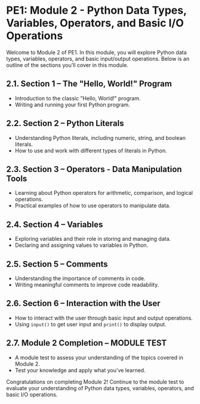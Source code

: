 # PE1: Module 2 - Python Data Types, Variables, Operators, and Basic I/O Operations

Welcome to Module 2 of PE1. In this module, you will explore Python data types, variables, operators, and basic input/output operations. Below is an outline of the sections you'll cover in this module.

## 2.1. Section 1 – The "Hello, World!" Program
- Introduction to the classic "Hello, World!" program.
- Writing and running your first Python program. 
## 2.2. Section 2 – Python Literals
- Understanding Python literals, including numeric, string, and boolean literals.
- How to use and work with different types of literals in Python.

## 2.3. Section 3 – Operators - Data Manipulation Tools
- Learning about Python operators for arithmetic, comparison, and logical operations.
- Practical examples of how to use operators to manipulate data.

## 2.4. Section 4 – Variables
- Exploring variables and their role in storing and managing data.
- Declaring and assigning values to variables in Python.

## 2.5. Section 5 – Comments
- Understanding the importance of comments in code.
- Writing meaningful comments to improve code readability.

## 2.6. Section 6 – Interaction with the User
- How to interact with the user through basic input and output operations.
- Using `input()` to get user input and `print()` to display output.

## 2.7. Module 2 Completion – MODULE TEST
- A module test to assess your understanding of the topics covered in Module 2.
- Test your knowledge and apply what you've learned.

Congratulations on completing Module 2! Continue to the module test to evaluate your understanding of Python data types, variables, operators, and basic I/O operations.
